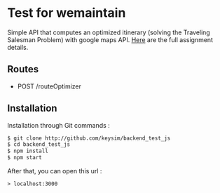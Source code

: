 # Test for wemaintain
Simple API that computes an optimized itinerary (solving the Traveling Salesman Problem) with google maps API. 
[Here](https://gist.github.com/Esya/bcdbe6bba687ef59ad7b76ac35ca8200) are the full assignment details.
## Routes
* POST /routeOptimizer

## Installation

Installation through Git commands :
```bash
$ git clone http://github.com/keysim/backend_test_js
$ cd backend_test_js
$ npm install
$ npm start
```
After that, you can open this url :
```
> localhost:3000
```